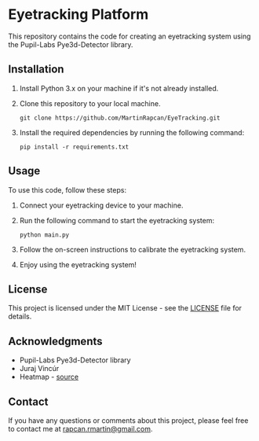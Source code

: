 # Eyetracking Platform

This repository contains the code for creating an eyetracking system using the Pupil-Labs Pye3d-Detector library.

## Installation

1. Install Python 3.x on your machine if it's not already installed.

2. Clone this repository to your local machine.

   ```
   git clone https://github.com/MartinRapcan/EyeTracking.git
   ```

3. Install the required dependencies by running the following command:

   ```
   pip install -r requirements.txt
   ```


## Usage

To use this code, follow these steps:

1. Connect your eyetracking device to your machine.

2. Run the following command to start the eyetracking system:

   ```
   python main.py
   ```

3. Follow the on-screen instructions to calibrate the eyetracking system.

4. Enjoy using the eyetracking system!

## License

This project is licensed under the MIT License - see the [LICENSE](LICENSE.md) file for details.

## Acknowledgments

- Pupil-Labs Pye3d-Detector library
- Juraj Vincúr
- Heatmap - [source](https://github.com/TobiasRoeddiger/GazePointHeatMap)

## Contact

If you have any questions or comments about this project, please feel free to contact me at [rapcan.rmartin@gmail.com](mailto:your-email-address).
